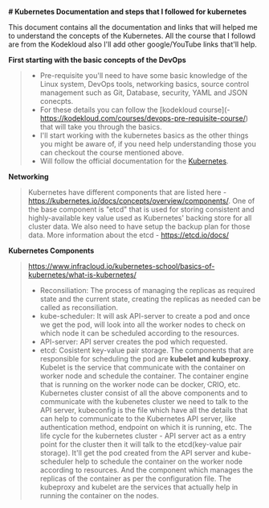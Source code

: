 **# Kubernetes
Documentation and steps that I followed for kubernetes**

This document contains all the documentation and links that will helped me to understand the concepts of the Kubernetes. All the course that I followd are from the Kodekloud also I'll add other google/YouTube links that'll help. 

**First starting with the basic concepts of the DevOps**
> - Pre-requisite you'll need to have some basic knowledge of the Linux system, DevOps tools, networking basics, source control management such as Git, Database, security, YAML and JSON conecpts.
> - For these details you can follow the [kodekloud course](- https://kodekloud.com/courses/devops-pre-requisite-course/) that will take you through the basics.
> - I'll start working with the kubernetes basics as the other things you might be aware of, if you need help understanding those you can checkout the course mentioned above.
> - Will follow the official documentation for the [Kubernetes](https://kubernetes.io/docs/concepts/overview/what-is-kubernetes/). 

**Networking**
> Kubernetes have different components that are listed here - https://kubernetes.io/docs/concepts/overview/components/. One of the base component is "etcd" that is used for storing consistent and highly-available key value used as Kubernetes' backing store for all cluster data. We also need to have setup the backup plan for those data. More information about the etcd - https://etcd.io/docs/
  
 **Kubernetes Components**
> https://www.infracloud.io/kubernetes-school/basics-of-kubernetes/what-is-kubernetes/
> - Reconsiliation: The process of managing the replicas as required state and the current state, creating the replicas as needed can be called as reconsiliation.
> - kube-scheduler: It will ask API-server to create a pod and once we get the pod, will look into all the worker nodes to check on which node it can be scheduled according to the resources.
> - API-server: API server creates the pod which requested.
> - etcd: Cosistent key-value pair storage.
> The components that are responsible for scheduling the pod are **kubelet and kubeproxy**. Kubelet is the service that communicate with the container on worker node and schedule the container.
> The container engine that is running on the worker node can be docker, CRIO, etc.
> Kubernetes cluster consist of all the above components and to communicate with the kubenetes cluster we need to talk to the API server, kubeconfig is the file which have all the details that can help to communicate to the Kubernetes API server, like authentication method, endpoint on which it is running, etc.
> The life cycle for the kubernetes cluster - API server act as a entry point for the cluster then it will talk to the etcd(key-value pair storage). It'll get the pod created from the API server and kube-scheduler help to schedule the container on the worker node according to resources. And the component which manages the replicas of the container as per the configuration file. The kubeproxy and kubelet are the services that actually help in running the container on the nodes.
